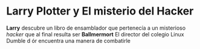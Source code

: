 # Larry Plotter y El misterio del Hacker
**Larry** descubre un libro de ensamblador que pertenecía a un misterioso *hacker* que al final resulta ser **Ballmermort**
El director del colegio Linux Dumble d ór encuentra una manera de combatirle

